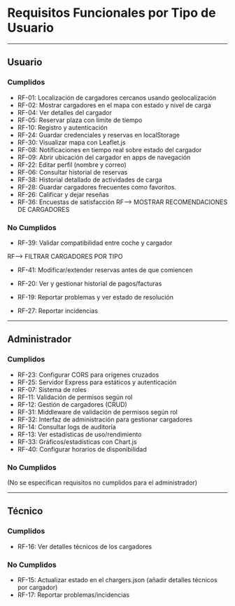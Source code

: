 # Requisitos Funcionales por Tipo de Usuario

---

## Usuario

### Cumplidos
- RF-01: Localización de cargadores cercanos usando geolocalización
- RF-02: Mostrar cargadores en el mapa con estado y nivel de carga
- RF-04: Ver detalles del cargador
- RF-05: Reservar plaza con límite de tiempo
- RF-10: Registro y autenticación
- RF-24: Guardar credenciales y reservas en localStorage
- RF-30: Visualizar mapa con Leaflet.js
- RF-08: Notificaciones en tiempo real sobre estado del cargador
- RF-09: Abrir ubicación del cargador en apps de navegación
- RF-22: Editar perfil (nombre y correo)
- RF-06: Consultar historial de reservas
- RF-38: Historial detallado de actividades de carga
- RF-28: Guardar cargadores frecuentes como favoritos.
- RF-26: Calificar y dejar reseñas
- RF-36: Encuestas de satisfacción
  RF--> MOSTRAR RECOMENDACIONES DE CARGADORES

### No Cumplidos
- RF-39: Validar compatibilidad entre coche y cargador

RF--> FILTRAR CARGADORES POR TIPO

- RF-41: Modificar/extender reservas antes de que comiencen

- RF-20: Ver y gestionar historial de pagos/facturas


- RF-19: Reportar problemas y ver estado de resolución
- RF-27: Reportar incidencias
---

## Administrador

### Cumplidos
- RF-23: Configurar CORS para orígenes cruzados
- RF-25: Servidor Express para estáticos y autenticación
- RF-07: Sistema de roles
- RF-11: Validación de permisos según rol
- RF-12: Gestión de cargadores (CRUD)
- RF-31: Middleware de validación de permisos según rol
- RF-32: Interfaz de administración para gestionar cargadores
- RF-14: Consultar logs de auditoría
- RF-13: Ver estadísticas de uso/rendimiento
- RF-33: Gráficos/estadísticas con Chart.js
- RF-40: Configurar horarios de disponibilidad

### No Cumplidos
(No se especifican requisitos no cumplidos para el administrador)

---

## Técnico

### Cumplidos
- RF-16: Ver detalles técnicos de los cargadores

### No Cumplidos
- RF-15: Actualizar estado en el chargers.json (añadir detalles técnicos por cargador)
- RF-17: Reportar problemas/incidencias  
